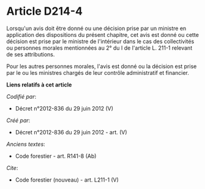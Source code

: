 # Article D214-4

Lorsqu'un avis doit être donné ou une décision prise par un ministre en application des dispositions du présent chapitre, cet
avis est donné ou cette décision est prise par le ministre de l'intérieur dans le cas des collectivités ou personnes morales
mentionnées au 2° du I de l'article L. 211-1 relevant de ses attributions.

Pour les autres personnes morales, l'avis est donné ou la décision est prise par le ou les ministres chargés de leur contrôle
administratif et financier.

**Liens relatifs à cet article**

_Codifié par_:

  - Décret n°2012-836 du 29 juin 2012 (V)

_Créé par_:

  - Décret n°2012-836 du 29 juin 2012 - art. (V)

_Anciens textes_:

  - Code forestier - art. R141-8 (Ab)

_Cite_:

  - Code forestier (nouveau) - art. L211-1 (V)
